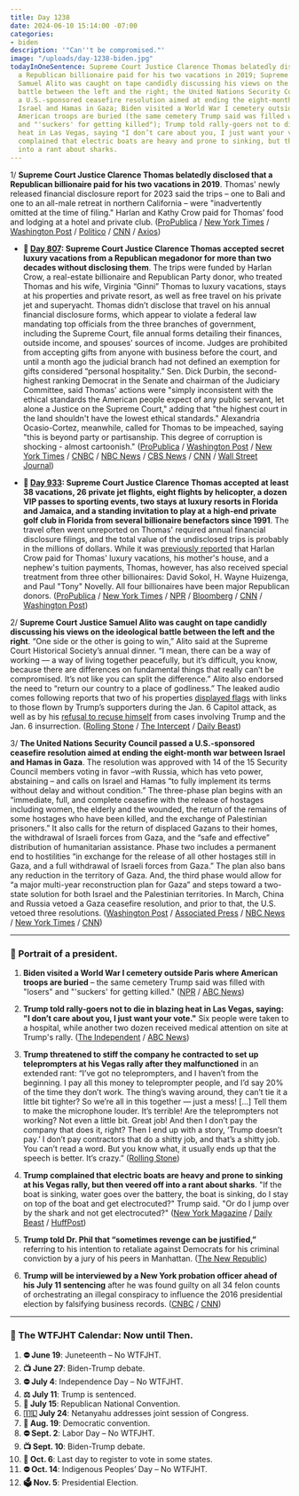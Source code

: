 ```yaml
---
title: Day 1238
date: 2024-06-10 15:14:00 -07:00
categories:
- biden
description: '"Can''t be compromised."'
image: "/uploads/day-1238-biden.jpg"
todayInOneSentence: Supreme Court Justice Clarence Thomas belatedly disclosed that
  a Republican billionaire paid for his two vacations in 2019; Supreme Court Justice
  Samuel Alito was caught on tape candidly discussing his views on the ideological
  battle between the left and the right; the United Nations Security Council passed
  a U.S.-sponsored ceasefire resolution aimed at ending the eight-month war between
  Israel and Hamas in Gaza; Biden visited a World War I cemetery outside Paris where
  American troops are buried (the same cemetery Trump said was filled with "losers"
  and "'suckers' for getting killed"); Trump told rally-goers not to die in blazing
  heat in Las Vegas, saying "I don’t care about you, I just want your vote"; and Trump
  complained that electric boats are heavy and prone to sinking, but then veered off
  into a rant about sharks.
---
```


1/ **Supreme Court Justice Clarence Thomas belatedly disclosed that a Republican billionaire paid for his two vacations in 2019**. Thomas' newly released financial disclosure report for 2023 said the trips – one to Bali and one to an all-male retreat in northern California – were "inadvertently omitted at the time of filing." Harlan and Kathy Crow paid for Thomas’ food and lodging at a hotel and private club. ([ProPublica](https://www.propublica.org/article/clarence-thomas-gift-disclosures-harlan-crow) / [New York Times](https://www.nytimes.com/2024/06/07/us/supreme-court-disclosures-gifts.html) / [Washington Post](https://www.washingtonpost.com/politics/2024/06/07/supreme-court-financial-disclosures-gifts-thomas/) / [Politico](https://www.politico.com/news/2024/06/07/supreme-court-clarence-thomas-financial-disclosures-00162311) / [CNN](https://www.cnn.com/2024/06/07/politics/clarence-thomas-harlan-crow-bali/index.html) / [Axios](https://www.axios.com/2024/06/07/scotus-2023-financial-disclosure-clarence-thomas-harlan-crow))

* **📌 [Day 807](https://whatthefuckjusthappenedtoday.com/2023/04/06/day-807/#1-supreme-court-justice-clarence-tho): Supreme Court Justice Clarence Thomas accepted secret luxury vacations from a Republican megadonor for more than two decades without disclosing them**. The trips were funded by Harlan Crow, a real-estate billionaire and Republican Party donor, who treated Thomas and his wife, Virginia “Ginni” Thomas to luxury vacations, stays at his properties and private resort, as well as free travel on his private jet and superyacht. Thomas didn’t disclose that travel on his annual financial disclosure forms, which appear to violate a federal law mandating top officials from the three branches of government, including the Supreme Court, file annual forms detailing their finances, outside income, and spouses’ sources of income. Judges are prohibited from accepting gifts from anyone with business before the court, and until a month ago the judicial branch had not defined an exemption for gifts considered “personal hospitality.” Sen. Dick Durbin, the second-highest ranking Democrat in the Senate and chairman of the Judiciary Committee, said Thomas' actions were "simply inconsistent with the ethical standards the American people expect of any public servant, let alone a Justice on the Supreme Court," adding that "the highest court in the land shouldn't have the lowest ethical standards." Alexandria Ocasio-Cortez, meanwhile, called for Thomas to be impeached, saying "this is beyond party or partisanship. This degree of corruption is shocking - almost cartoonish." ([ProPublica](https://www.propublica.org/article/clarence-thomas-scotus-undisclosed-luxury-travel-gifts-crow) / [Washington Post](https://www.washingtonpost.com/politics/2023/04/06/clarence-thomas-trips-republican-donor/) / [New York Times](https://www.nytimes.com/2023/04/06/us/politics/clarence-thomas-luxury-trips-ethics.html?action=click&module=Well&pgtype=Homepage&section=US%20News) / [CNBC](https://www.cnbc.com/2023/04/06/clarence-thomas-took-gop-megadonor-harlan-crow-secret-luxury-trips-report.html) / [NBC News](https://www.nbcnews.com/politics/supreme-court/supreme-court-justices-clarence-thomas-are-ethics-police-rcna78520) / [CBS News](https://www.cbsnews.com/news/clarence-thomas-propublica-supreme-court-trips-harlan-crow-code-of-conduct-ethics/) / [CNN](https://www.cnn.com/2023/04/06/politics/clarence-thomas-harlan-crow-supreme-court-pro-publica/) / [Wall Street Journal](https://www.wsj.com/articles/clarence-thomass-vacations-prompt-calls-for-stronger-ethics-rules-for-supreme-court-db33a144?mod=djemalertNEWS))

* **📌 [Day 933](https://whatthefuckjusthappenedtoday.com/2023/08/10/day-933/#1-supreme-court-justice-clarence-tho): Supreme Court Justice Clarence Thomas accepted at least 38 vacations, 26 private jet flights, eight flights by helicopter, a dozen VIP passes to sporting events, two stays at luxury resorts in Florida and Jamaica, and a standing invitation to play at a high-end private golf club in Florida from several billionaire benefactors since 1991**. The travel often went unreported on Thomas' required annual financial disclosure filings, and the total value of the undisclosed trips is probably in the millions of dollars. While it was [previously reported](https://whatthefuckjusthappenedtoday.com/2023/04/06/day-807/#1-supreme-court-justice-clarence-tho) that Harlan Crow paid for Thomas' luxury vacations, his mother's house, and a nephew's tuition payments, Thomas, however, has also received special treatment from three other billionaires: David Sokol, H. Wayne Huizenga, and Paul "Tony" Novelly. All four billionaires have been major Republican donors. ([ProPublica](https://www.propublica.org/article/clarence-thomas-other-billionaires-sokol-huizenga-novelly-supreme-court) / [New York Times](https://www.nytimes.com/2023/07/09/us/clarence-thomas-horatio-alger-association.html) / [NPR](https://www.npr.org/2023/08/10/1193162713/clarence-thomas-supreme-court-gifts-disclosure) / [Bloomberg](https://www.bloomberg.com/news/articles/2023-08-10/thomas-s-rich-pals-gave-justice-even-more-propublica-reports?sref=MIBMEEoj) / [CNN](https://www.cnn.com/2023/08/10/politics/clarence-thomas-gifts-hospitality-propublica-report/index.html) / [Washington Post](https://www.washingtonpost.com/politics/2023/08/10/more-revelations-emerge-about-billionaires-gifts-clarence-thomas/))

2/ **Supreme Court Justice Samuel Alito was caught on tape candidly discussing his views on the ideological battle between the left and the right**. “One side or the other is going to win,” Alito said at the Supreme Court Historical Society’s annual dinner. “I mean, there can be a way of working — a way of living together peacefully, but it’s difficult, you know, because there are differences on fundamental things that really can’t be compromised. It’s not like you can split the difference.” Alito also endorsed the need to “return our country to a place of godliness.” The leaked audio comes following reports that two of his properties [displayed flags](https://whatthefuckjusthappenedtoday.com/2024/05/23/day-1220/#2-a-second-flag-carried-by-rioters-o) with links to those flown by Trump’s supporters during the Jan. 6 Capitol attack, as well as by his [refusal to recuse himself](https://whatthefuckjusthappenedtoday.com/2024/05/29/day-1226/#1-supreme-court-justice-samuel-alito) from cases involving Trump and the Jan. 6 insurrection. ([Rolling Stone](https://www.rollingstone.com/politics/politics-features/samuel-alito-supreme-court-justice-recording-tape-battle-1235036470/) / [The Intercept](https://theintercept.com/2024/06/10/deconstructed-supreme-court-samuel-alito-secret-audio/) / [Daily Beast](https://www.thedailybeast.com/justice-samuel-alito-gets-remarkably-candid-in-secret-audio-recording))

3/ **The United Nations Security Council passed a U.S.-sponsored ceasefire resolution aimed at ending the eight-month war between Israel and Hamas in Gaza**. The resolution was approved with 14 of the 15 Security Council members voting in favor –with Russia, which has veto power, abstaining – and calls on Israel and Hamas “to fully implement its terms without delay and without condition.” The three-phase plan begins with an “immediate, full, and complete ceasefire with the release of hostages including women, the elderly and the wounded, the return of the remains of some hostages who have been killed, and the exchange of Palestinian prisoners.” It also calls for the return of displaced Gazans to their homes, the withdrawal of Israeli forces from Gaza, and the “safe and effective” distribution of humanitarian assistance. Phase two includes a permanent end to hostilities “in exchange for the release of all other hostages still in Gaza, and a full withdrawal of Israeli forces from Gaza.” The plan also bans any reduction in the territory of Gaza. And, the third phase would allow for “a major multi-year reconstruction plan for Gaza” and steps toward a two-state solution for both Israel and the Palestinian territories. In March, China and Russia vetoed a Gaza ceasefire resolution, and prior to that, the U.S. vetoed three resolutions. ([Washington Post](https://www.washingtonpost.com/national-security/2024/06/10/unsc-israel-gaza-ceasefire-resolution/) / [Associated Press](https://apnews.com/article/un-us-security-council-israel-hamas-ceasefire-834734f606a5245cc46a2487a70ae3fa) / [NBC News](https://www.nbcnews.com/news/us-news/us-calls-un-security-council-vote-cease-fire-proposal-gaza-rcna156373) / [New York Times](https://www.nytimes.com/live/2024/06/10/world/israel-gaza-war-hamas) / [CNN](https://edition.cnn.com/middleeast/live-news/israel-hamas-war-gaza-news-06-10-24/h_66336896aa6a78aff16d359826d53fad))

---

### 👑 Portrait of a president.

1. **Biden visited a World War I cemetery outside Paris where American troops are buried** – the same cemetery Trump said was filled with "losers" and "'suckers' for getting killed." ([NPR](https://www.npr.org/2024/06/09/nx-s1-4993699/biden-trump-aisne-marne-cemetery-losers-suckers) / [ABC News](https://abcnews.go.com/Politics/biden-stop-wwi-cemetery-france-honor-american-troops/story?id=110964107))

2. **Trump told rally-goers not to die in blazing heat in Las Vegas, saying: "I don’t care about you, I just want your vote."** Six people were taken to a hospital, while another two dozen received medical attention on site at Trump's rally. ([The Independent](https://www.independent.co.uk/news/world/americas/us-politics/trump-voters-heat-las-vegas-b2559547.html) / [ABC News](https://abcnews.go.com/Politics/scorching-heat-trump-rally-las-vegas-sends-6/story?id=110974299))

3. **Trump threatened to stiff the company he contracted to set up teleprompters at his Vegas rally after they malfunctioned** in an extended rant: “I’ve got no teleprompters, and I haven’t from the beginning. I pay all this money to teleprompter people, and I’d say 20% of the time they don’t work. The thing’s waving around, they can’t tie it a little bit tighter? So we’re all in this together — just a mess! \[...\] Tell them to make the microphone louder. It’s terrible! Are the teleprompters not working? Not even a little bit. Great job! And then I don’t pay the company that does it, right? Then I end up with a story, ‘Trump doesn’t pay.’ I don’t pay contractors that do a shitty job, and that’s a shitty job. You can’t read a word. But you know what, it usually ends up that the speech is better. It’s crazy.” ([Rolling Stone](https://www.rollingstone.com/politics/politics-news/unscripted-trump-broken-teleprompters-stiff-contractors-1235036263/))

4. **Trump complained that electric boats are heavy and prone to sinking at his Vegas rally, but then veered off into a rant about sharks**. "If the boat is sinking, water goes over the battery, the boat is sinking, do I stay on top of the boat and get electrocuted?" Trump said. "Or do I jump over by the shark and not get electrocuted?" ([New York Magazine](https://nymag.com/intelligencer/2024/06/trump-reveals-hed-rather-die-by-electrocution-than-by-shark.html) / [Daily Beast](https://www.thedailybeast.com/trumps-shark-phobia-re-emerges-during-meandering-rant-at-las-vegas-campaign-rally) / [HuffPost](https://www.huffpost.com/entry/donald-trump-sharks-boats_n_666665d0e4b02fc48bf39e10))

5. **Trump told Dr. Phil that “sometimes revenge can be justified,”** referring to his intention to retaliate against Democrats for his criminal conviction by a jury of his peers in Manhattan. ([The New Republic](https://newrepublic.com/article/182480/trump-dr-phil-hannity-bizarre-moments-alarm))

6. **Trump will be interviewed by a New York probation officer ahead of his July 11 sentencing** after he was found guilty on all 34 felon counts of orchestrating an illegal conspiracy to influence the 2016 presidential election by falsifying business records. ([CNBC](https://www.cnbc.com/2024/06/10/trump-probation-interview-hush-money-trial-verdict.html) / [CNN](https://www.cnn.com/2024/06/09/politics/trump-probation-interview-hush-money/index.html))

---

### 📅 The WTFJHT Calendar: Now until Then.

1. **⛔️ June 19**: Juneteenth – No WTFJHT. 
2. **📺 June 27**: Biden-Trump debate.
3. **⛔️ July 4**: Independence Day – No WTFJHT. 
4. **⚖️ July 11**: Trump is sentenced.
5. **🐘 July 15**: Republican National Convention.
6. **🇮🇱 July 24**: Netanyahu addresses joint session of Congress.
7. **🫏 Aug. 19**: Democratic convention.
8. **⛔️ Sept. 2**: Labor Day – No WTFJHT. 
9. **📺 Sept. 10**: Biden-Trump debate.
10. **📆 Oct. 6**: Last day to register to vote in some states. 
11. **⛔️ Oct. 14**: Indigenous Peoples’ Day – No WTFJHT. 
12. **🗳️ Nov. 5**: Presidential Election.